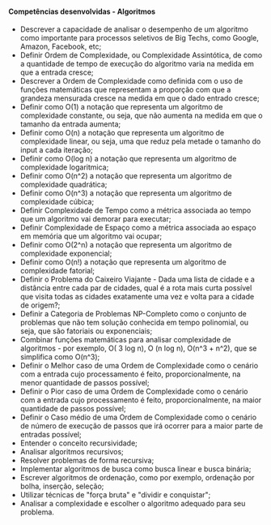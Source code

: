 #### **Competências desenvolvidas - Algoritmos**

- Descrever a capacidade de analisar o desempenho de um algoritmo como importante para processos seletivos de Big Techs, como Google, Amazon, Facebook, etc;
- Definir Ordem de Complexidade, ou Complexidade Assintótica, de como a quantidade de tempo de execução do algoritmo varia na medida em que a entrada cresce;
- Descrever a Ordem de Complexidade como definida com o uso de funções matemáticas que representam a proporção com que a grandeza mensurada cresce na medida em que o dado entrado cresce;
- Definir como O(1) a notação que representa um algoritmo de complexidade constante, ou seja, que não aumenta na medida em que o tamanho da entrada aumenta;
- Definir como O(n) a notação que representa um algoritmo de complexidade linear, ou seja, uma que reduz pela metade o tamanho do input a cada iteração;
- Definir como O(log n) a notação que representa um algoritmo de complexidade logaritmica;
- Definir como O(n^2) a notação que representa um algoritmo de complexidade quadrática;
- Definir como O(n^3) a notação que representa um algoritmo de complexidade cúbica;
- Definir Complexidade de Tempo como a métrica associada ao tempo que um algoritmo vai demorar para executar;
- Definir Complexidade de Espaço como a métrica associada ao espaço em memória que um algoritmo vai ocupar;
- Definir como O(2^n) a notação que representa um algoritmo de complexidade exponencial;
- Definir como O(n!) a notação que representa um algoritmo de complexidade fatorial;
- Definir o Problema do Caixeiro Viajante - Dada uma lista de cidade e a distância entre cada par de cidades, qual é a rota mais curta possível que visita todas as cidades exatamente uma vez e volta para a cidade de origem?;
- Definir a Categoria de Problemas NP-Completo como o conjunto de problemas que não tem solução conhecida em tempo polinomial, ou seja, que são fatoriais ou exponenciais;
- Combinar funções matemáticas para analisar complexidade de algoritmos - por exemplo, O( 3 log n), O (n log n), O(n^3 + n^2), que se simplifica como O(n^3);
- Definir o Melhor caso de uma Ordem de Complexidade como o cenário com a entrada cujo processamento é feito, proporcionalmente, na menor quantidade de passos possível;
- Definir o Pior caso de uma Ordem de Complexidade como o cenário com a entrada cujo processamento é feito, proporcionalmente, na maior quantidade de passos possível;
- Definir o Caso médio de uma Ordem de Complexidade como o cenário de número de execução de passos que irá ocorrer para a maior parte de entradas possível;
- Entender o conceito recursividade;
- Analisar algoritmos recursivos;
- Resolver problemas de forma recursiva;
- Implementar algoritmos de busca como busca linear e busca binária;
- Escrever algoritmos de ordenação, como por exemplo, ordenação por bolha, inserção, seleção;
- Utilizar técnicas de "força bruta" e "dividir e conquistar";
- Analisar a complexidade e escolher o algoritmo adequado para seu problema.

